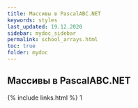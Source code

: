 ```yaml
---
title: Массивы в PascalABC.NET
keywords: styles
last_updated: 19.12.2020
sidebar: mydoc_sidebar
permalink: school_arrays.html
toc: true
folder: mydoc
---
```


## Массивы в PascalABC.NET


{% include links.html %}
1
